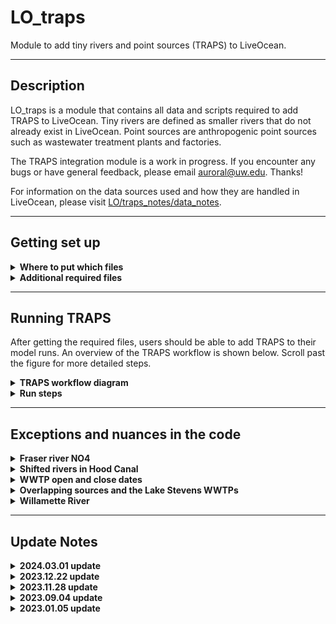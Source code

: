 # LO_traps
 Module to add tiny rivers and point sources (TRAPS) to LiveOcean.

 ---
## Description

LO_traps is a module that contains all data and scripts required to add TRAPS to LiveOcean. Tiny rivers are defined as smaller rivers that do not already exist in LiveOcean. Point sources are anthropogenic point sources such as wastewater treatment plants and factories.

The TRAPS integration module is a work in progress. If you encounter any bugs or have general feedback, please email auroral@uw.edu. Thanks!

<!-- All data and source locations have been downloaded from Washington State Department of Ecology's [website](https://fortress.wa.gov/ecy/ezshare/EAP/SalishSea/SalishSeaModelBoundingScenarios.html). These data are also used in the Salish Sea Model. -->

For information on the data sources used and how they are handled in LiveOcean, please visit [LO/traps_notes/data_notes](https://github.com/parkermac/LO/tree/main/traps_notes/data_notes).

---
## Getting set up

<details><summary><strong>Where to put which files</strong></summary>

To enable TRAPS, you need to git pull on the LO repo to get the latest functional version of TRAPS on your local pc and remote machines.

The most important folders to look for are:

So you should have:
- LO/pre/trapsP01
- LO/forcing/trapsN00

Feel free to copy LO/forcing/trapsN00 into your LO_user repo, and modify as desired. The TRAPS workflow should still work fine.

</details>

<details><summary><strong>Additional required files</strong></summary>

The data used to generate TRAPS forcing is stored on Perigee.

On Apogee, copy the files in /dat1/auroral/LO_data/trapsD01 folder into LO_data/trapsD01 on your computer and whichever machine you will use to generate forcing (Perigee or Apogee). **You do not need to copy the folders titled "wasielewski_etal2024" and "mohamedali_etal2020". These folders contain raw data. The files in "processed_data" contain the condensed version of these data that are used by the TRAPS code**

Once this is complete you should have an LO_data/trapsD01 folder with the following files:
- **LiveOcean_SSM_rivers.xlsx:** Excel sheet with list of duplicate rivers in LiveOcean and the Salish Sea Model. When you create TRAPS climatology and when you generate forcing, the scripts will look at this excel sheet to determine which rivers to omit from LiveOcean. This ensures that TRAPS does not add duplicate rivers to LiveOcean.
- **wwtp_names.xlsx:** Excel sheet with list of WWTPs in the Mohamedali et al. (2020) and Wasielewski et al. (2024) datasets. The naming convention is slightly different between the two datasets, so this file is used to look up the different names for the same WWTPs.
- **SSM_source_info.xlsx:** Downloaded metadata from the Mohamedali et al. (2020) dataset

- **processed_data/river_data_mohamedali_etal_2020.nc**: Processed Mohamedali et al. (2020) imeseries data of state variables and lat/lon coordinates for all river mouths. Used in LO/pre/trapsP01 to generate climatology files.
- **processed_data/wwtp_data_mohamedali_etal_2020.nc**: Processed Mohamedali et al. (2020) imeseries data of state variables and lat/lon coordinates for all WWTPs. Used in LO/pre/trapsP01 to generate climatology files.
- **processed_data/wwtp_data_wasielewski_etal_2024.nc**: Processed Wasielewski et al. (2024) timeseries data of state variables and lat/lon coordinates for all WWTPs. Used in LO/pre/trapsP01 to generate climatology files and in LO/forcing/trapsN00 to generate forcing.

*Note: trapsD01 is the current version of data used to generate traps climatologies and forcing. Please see [LO/traps_notes/data_notes](https://github.com/parkermac/LO/tree/main/traps_notes/data_notes) for more information on thow these data were handled.

</details>

---
## Running TRAPS

After getting the required files, users should be able to add TRAPS to their model runs. An overview of the TRAPS workflow is shown below. Scroll past the figure for more detailed steps.

<details><summary><strong>TRAPS workflow diagram</strong></summary>

![traps-top-level-diagram-v7](https://github.com/ajleeson/LO_user/assets/15829099/c8534744-5240-476e-807d-7c7d44793a1f)

</details>

<details><summary><strong>Run steps</strong></summary>

<details><summary>1. Specify data folder name</summary>
    
In LO/pre/trapsP##/traps_data_ver.csv, specify the version of LO_data you want to use to generate climatologies.

Note that currently, only trapsD00 is available for use. However, this config file creates modularity which will make it easy to switch to a new version of Ecology data in the future (ie. simply update traps_data_ver.csv to be trapsD01)

</details>

<details><summary>1.5. Convert raw Ecology data from excel file to netCDF</summary>
    
*Note: User does not need to run this step. It is listed here for completion. During TRAPS development and testing, the developer already ran this script. Users can skip to step 2. However, if the user decides to run this script, it is advised that they run it on their remote machine (or wherever they plan to generate forcing).*

This step runs one script which consolidates all of Ecology's raw data (in excel format) into netCDF files with daily resolution from Jan 1999 - Jul 2017.

These new files are all_nonpoint_source_data.nc and all_point_source_data.nc stored in LO_data.

</details>

<details><summary>2. Generate climatologies</summary>
    
This step generates climatology files for each of the TRAPS.
From your **remote machine** (or whichever machine you will use to generate forcing) in LO/pre/trapsP##:

```
bash climatology_all_source_types.sh
```
This shellscript runs climatology scripts for all source types (tiny rivers, pre-existing LiveOcean rivers, and point sources).

Climatology pickle files will be generated and saved in three folders in LO_output/pre/trapsP##:

- **point_sources:** Climatology files for point sources
- **tiny_rivers:** Climatology files for tiny rivers
- **LO_rivbio:** Climatology files for pre-existing LO rivers
  
If you want to look at timeseries figures of the climatologies, then run the following commands **on your local machine** from LO/pre/trapsP### in ipython:

```
run make_climatology_tinyrivs.py -test True
run make_climatology_pointsources.py -test True
run make_climatology_LOrivbio.py -test True
```

The "test" option will create a subfolder in LO_output/pre/trapsP##/[source type]/lo_base/Data_historical/climatology_plots with a climatology figure for each source. An example figure for Burley Creek is shown below.

![Burley Cr](https://github.com/ajleeson/LO_user/assets/15829099/adc0456f-f855-4428-82c5-63f5aa1fa5b0)

</details>

<details><summary>3. Map TRAPS to the grid</summary>

This step uses the lat/lon coordinates of TRAPS to map each source to the nearest appropriate grid cell. Tiny rivers are mapped to the nearest coastal grid cell. Point sources are mapped to the nearest water cell. From your remote maching in LO/pre/trapsP## in ipython:

```
run traps_placement.py -g [gridname]
```

Csv files with river directions and grid indices for the sources will be generated and saved in LO_data/grid/[gridname]

To look at where the TRAPS get mapped, run with run with ```-test True``` on your local machine. This option will create an interactive figure that you can zoom into. And example screenshot is shown below.

![traps-placements](https://github.com/ajleeson/LO_user/assets/15829099/9cb89ea3-1372-48e6-bddc-e0a979385b8e)

</details>

<details><summary>4. Generate TRAPS forcing</summary>

This step generates a rivers.nc files with forcing for all pre-existing LO rivers and TRAPS. It uses the climatologies generated in Step 2, and the grid indices and river directions generated in Step 3.

From your remote machine in LO/driver:

```
python driver_forcing3.py -g [gridname] -r backfill -s new -0 2017.01.01 -1 2017.01.02 -tP trapsP## -f trapsF##
```

where trapsP## is the version of LO/pre/trapsP## you want to use (default to trapsP00).

Likewise, trapsF## is the traps forcing version you want to use.

</details>

<details><summary>5. Run the model</summary>

Before running the model, make sure that you enable vertical sources in your dot in file. To do this, update the boolean option in your dot in file so:

```
LwSrc = T
```

This change is necessary because point sources are implemented as vertical sources using the LwSrc module.

After completing this change, run the model as you normally would.

</details>
</details>

---
## Exceptions and nuances in the code

<details><summary><strong>Fraser river NO4</strong></summary>

Ammonium (NO4) climatology generated from Ecology's data for the Fraser River is a constant value of 0.074 mmol/m3. This concentration is lower than I expected. Since the Fraser River is so large, it is important to get this value right. I reached out to Susan Allen at UBC to learn what NO4 concentration her group uses for the Fraser. She recommended a constant concentration of 4.43 mmol/m3 which is the mean measurement from Environmental Canada ([Olson et al, 2020](https://agupubs.onlinelibrary.wiley.com/action/downloadSupplement?doi=10.1029%2F2019JC015766&file=jgrc24099-sup-0001-Text_SI-S01.pdf)).

The 4.43 mmol/m3 NO4 concentration is implemented as an ```if``` statement in the depths of LO/forcing/trapsV##/make_LOriv_forcing.py code.

![fraser-nh4-code](https://github.com/ajleeson/LO_user/assets/15829099/353472de-8444-48e6-a016-8ae12aca7b30)

</details>

<details><summary><strong>Shifted rivers in Hood Canal</strong></summary>

Several Hood Canal rivers in Ecology's data, like Union River, get their flow data from the Big Beef Creek USGS river gage. However, the Big Beef Creek gage became inactive in mid-2012. As a result, from mid-2012 through the end of 2014, river data for these Hood Canal rivers are a copy of prior year data. These copied data also appear to be shifted by 3 months.

To prevent river climatologies from being biased by these shifted, copied data, I have removed data from mid-2012 through the end of 2014 for the affected Hood Canal rivers. This "data cropping" is implemented in LO_traps/user/pre/trapsV##/make_climatology_tinyrivs.py.

An example hydrograph for Union River is shown below before and after the data were cropped.

![union-river-hydrograph](https://github.com/ajleeson/LO_user/assets/15829099/5381807c-d46b-4487-96e4-98724981f95e)

</details>

<details><summary><strong>WWTP open and close dates</strong></summary>

LO_data/trapsD00/wwtp_open_close_dates.xlsx is a user-modifiable sheet with the open and close dates of the WWTPs (with a yearly resolution). The information in this excel sheet is read by the LO_traps/user/forcing/trapsV##/make_wwtp_forcing.py script and turned into a series of ``if`` statements. When the user generates forcing for a year in which a WWTP is closed, then the scripts will still add the WWTP to the model grid. However, the script will set the discharge rate to be 0 m3/s.

</details>

<details><summary><strong>Overlapping sources and the Lake Stevens WWTPs</strong></summary>

For the cas7 grid, several pairs of tiny river and pairs of WWTPs get mapped to the same grid cell (despite having different lat/lon coordinates). These pairs of sources are called "overlapping" sources. To prevent ROMS from getting confused, the forcing scripts consolidate overlapping sources into a single source. The scripts sum the flowrates of both sources, and calculates a weighted average for the other state variables (e.g. temperature) based on flowrate. Even if users are not using the cas7 grid, the TRAPS forcing script will identify and consolidate overlapping sources. Note that this script can only consolidate a pair of overlapping tiny rivers, or a pair of overlapping WWTPs. The script is not able to identify whether a tiny river and WWTP are overlapping. Luckily, this scenario does not occur in the cas7 grid.

The Lake Stevens 001 and Lake Stevens 002 WWTPs overlap on the cas7 grid. However, these WWTPs are never open concurrently-- Lake Stevens 002 opens after Lake Stevens 001 closes. Thus, there is a conditional statement in the LO_traps/user/forcing/trapsV##/make_wwtp_forcing.py script that <i>un-</i>consolidates these WWTPs.

</details>

<details><summary><strong>Willamette River</strong></summary>

Willamette River is included in the Ecology data, and it is not explicitly a duplicate pre-existing LiveOcean river. However, Willamette River discharges into the Columbia River. The Columbia River was pre-existing to LiveOcean, and its USGS gauge is downstream of the Willamette River (meaning that the pre-existing Columbia River already includes contribution from the Willamette). Therefore, the TRAPS code needs to remove the Willamette River from being incorporated into LiveOcean.

This exception is handled in LO/pre/trapsV##/make_climatology_tinyrivs.py:

![Willamette](https://github.com/ajleeson/LO_user/assets/15829099/8271fb86-d892-4148-9cc7-8b0bfd2cdb75)

And also in LO/pre/trapsV##/traps_placement.py:

![remove_willamette](https://github.com/ajleeson/LO_user/assets/15829099/bbdc8f44-db1c-4734-aac6-fcd8ab4c54a0)

</details>

---
## Update Notes

<details><summary><strong>2024.03.01 update</strong></summary>

**Fixed object type error and added climatology shellscript**

This update fixes a user-reported bug in the TRAPS forcing generation step. Previously, the object type for river_direction was inconsistent between tiny rivers and pre-existing LO rivers, which caused an error. Now, river_direction is defined as an int for both tiny rivers and pre-existing rivers, resolving the incompatible-type issue.

Additionally, I have added a shellscript in LO/pre/trapsP## called climatology_all_source_types.sh. This new script automates the climatology generation process so users no longer need to separately generate climatology for point sources, tiny rivers, and pre-existing LO rivers.

READMEs have been updated to reflect code changes.

Thanks to Parker for providing user feedback.

</details>

<details><summary><strong>2023.12.22 update</strong></summary>

**Improved naming convention**

Modified naming convention of folders containing different traps versions. TRAPS data start at trapsD00, and count up. TRAPS pre scrips start at trapsP00 and count up. TRAPS forcing scripts start at trapsF00 and count up.

The TRAPS scripts now also look at their current folder to get their respective version name.

As another small improvement, all TRAPS README's were moved to one central location in the LO repo. TRAPS subfolders all link to this central README folder.

</details>

<details><summary><strong>2023.11.28 update</strong></summary>

**LO integration**

Small changes to folder names and naming conventions to be consistent with the version of TRAPS that is integrated in LO.

</details>

<details><summary><strong>2023.09.04 update</strong></summary>

**Full code refactor**

Several improvements were made to the structure and clarity of the TRAPS code. These changes are intended to enhance TRAPS functionality and to make the code more accessible and readable for users.

</details>

<details><summary><strong>2023.01.05 update</strong></summary>

**Adding TRAPS climatology to pre-existing LO rivers**

Upon request, I have created and generated forcing for pre-existing LiveOcean rivers for which Ecology has data. These are all of the rivers in Ecology's dataset that are duplicates of LiveOcean rivers (and are thus not treated as a tiny river). As part of this update, I have created a new climatology script in LO_traps/pre/traps/make_climatology_LOrivbio.py to generate climatology for these duplicate rivers. I have also created a new folder LO_traps/user/forcing/traps1 with updated versions of make_forcing_main.py and trapsfun.py that use the new climatologies.

There are three confusing parts to the new code, listed below. As a user, it is not necessary to understand the details of these nuances to run the code.

1. Not all pre-existing LiveOcean rivers have a corresponding duplicate in Ecology's dataset. Thus, the file in LO_traps/data/LiveOcean_SSM_rivers.xlsx is frequently used to identify which of the pre-existing rivers do have Ecology data.
2. LiveOcean and Ecology's dataset use different names for the same rivers. Thus, there are several places in the code in which the name must be converted. When reading data and writing forcing for the pre-existing LiveOcean rivers, the LO name must be used. When generating climatology, or using climatology to create forcing, the Ecology/SSM name must be used. The helper function trapsfun.LO2SSM_name helps handle this conversion.
3. Some pre-existing LiveOcean rivers that have a corresponding duplicate in Ecology's dataset have weird values. I call them "weird rivers." Some characteristics include near-zero DO, negative TIC, and zero alkalinity. Rather than using Ecology's data for weird rivers, I have deferred to LiveOcean's default handling of these rivers. Thus, there are places within the code in which I subtract a list of "weird rivers" from the list of pre-existing, duplicate rivers.

</details>